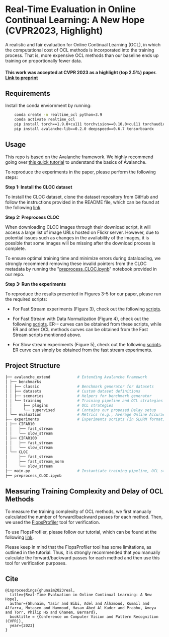 
# Real-Time Evaluation in Online Continual Learning: A New Hope (CVPR2023, Highlight)
A realistic and fair evaluation for Online Continual Learning (OCL), in which the computational cost of OCL methods is incorporated into the training process. That is, more expensive OCL methods than our baseline ends up training on proportionally fewer data.

#### This work was accepted at CVPR 2023 as a highlight (top 2.5%) paper. [Link to preprint](https://arxiv.org/abs/2302.01047)

## Requirements
Install the conda enviornment by running: 
```bash
    conda create -n realtime_ocl python=3.9
    conda activate realtime_ocl
    pip install torch==1.9.0+cu111 torchvision==0.10.0+cu111 torchaudio==0.9.0 -f https://download.pytorch.org/whl/torch_stable.html
    pip install avalanche-lib==0.2.0 deepspeed==0.6.7 tensorboardx
```

## Usage
This repo is based on the Avalanche framework. We highly recommend going over [this quick tutorial](https://avalanche.continualai.org/from-zero-to-hero-tutorial/01_introduction) to understand the basics of Avalanche.

To reproduce the experiments in the paper, please perform the following steps:

**Step 1: Install the CLOC dataset**

To install the CLOC dataset, clone the dataset repository from GitHub and follow the instructions provided in the README file, which can be found at the following [link](https://github.com/IntelLabs/continuallearning/tree/main/CLOC).

**Step 2: Preprocess CLOC**

When downloading CLOC images through their download script, it will access a large list of image URLs hosted on Flickr server. However, due to potential issues such as changes in the availability of the images, it is possible that some images will be missing after the download process is complete.

To ensure optimal training time and minimize errors during dataloading, we strongly recommend removing these invalid pointers from the CLOC metadata by running the "[preprocess_CLOC.ipynb](https://github.com/Yasir-Ghunaim/RealtimeOCL/blob/main/preprocess_CLOC.ipynb)" notebook provided in our repo.

**Step 3: Run the experiments**

To reproduce the results presented in Figures 3-5 for our paper, please run the required scripts:
-   For Fast Stream experiments (Figure 3), check out the following [scripts](https://github.com/Yasir-Ghunaim/RealtimeOCL/tree/main/experiments/CLOC/fast_stream).  
    
-   For Fast Stream with Data Normalization (Figure 4), check out the following [scripts](https://github.com/Yasir-Ghunaim/RealtimeOCL/tree/main/experiments/CLOC/fast_stream_norm). ER-- curves can be obtained from these scripts, while ER and other OCL methods curves can be obtained from the Fast Stream scripts mentioned above.

-   For Slow stream experiments (Figure 5), check out the following [scripts](https://github.com/Yasir-Ghunaim/RealtimeOCL/tree/main/experiments/CLOC/slow_stream). ER curve can simply be obtained from the fast stream experiments.

## Project Structure

```bash
├── avalanche_extend            # Extending Avalanche Framework
│ ├── benchmarks							
│ │ ├── classic                 # Benchmark generator for datasets
│ │ ├── datasets                # Custom dataset definitions 
│ │ ├── scenarios               # Helpers for benchmark generator  
│ │ └── training                # Training pipeline and OCL strategies
│ │     ├── plugins             # OCL strategies
│ │     └── supervised          # Contains our proposed Delay setup
│ └── evaluation                # Metrics (e.g., Average Online Accuracy)
├── experiments                 # Experiments scripts (in SLURM format, but they can also be used as bash scripts.)
│ ├── CIFAR10
│ │   ├── fast_stream
│ │   └── slow_stream
│ ├── CIFAR100
│ │   ├── fast_stream
│ │   └── slow_stream
│ └── CLOC
│     ├── fast_stream
│     ├── fast_stream_norm
│     └── slow_stream
├── main.py                     # Instantiate training pipeline, OCL strategies, metrics and loggers 
├── preprocess_CLOC.ipynb
```

## Measuring Training Complexity and Delay of OCL Methods
To measure the training complexity of OCL methods, we first manually calculated the number of forward/backward passes for each method. Then, we used the [FlopsProfiler](https://www.deepspeed.ai/tutorials/flops-profiler/) tool for verification.

To use FlopsProfiler, please follow our tutorial, which can be found at the following [link](https://github.com/Yasir-Ghunaim/RealtimeOCL/blob/main/measuring_delay.md). 

Please keep in mind that the FlopsProfiler tool has some limitations, as outlined in the tutorial. Thus, it is strongly recommended that you manually calculate the forward/backward passes for each method and then use this tool for verification purposes.

## Cite
```
@inproceedings{ghunaim2023real,
  title={Real-Time Evaluation in Online Continual Learning: A New Hope},
  author={Ghunaim, Yasir and Bibi, Adel and Alhamoud, Kumail and Alfarra, Motasem and Hammoud, Hasan Abed Al Kader and Prabhu, Ameya and Torr, Philip HS and Ghanem, Bernard},
  booktitle = {Conference on Computer Vision and Pattern Recognition (CVPR)},
  year={2023}
}
```
